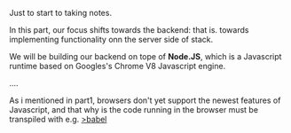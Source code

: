 Just to start to taking notes. 

In this part, our focus shifts towards the backend: that is. towards implementing functionality onn the server side of stack.

We will be building our backend on tope of **Node.JS**, which is a Javascript runtime based on Googles's Chrome V8 Javascript engine.

....

As i mentioned in part1, browsers don't yet support the newest features of Javascript, and that why is the code running in the browser must be transpiled with e.g. <ins>>babel</ins>